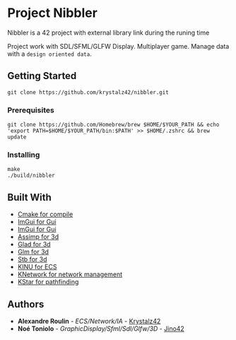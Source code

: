 # Project Nibbler

Nibbler is a 42 project with external library link during the runing time

Project work with SDL/SFML/GLFW Display. Multiplayer game. Manage data with a `design oriented data`.

## Getting Started

```
git clone https://github.com/krystalz42/nibbler.git
```

### Prerequisites

```
git clone https://github.com/Homebrew/brew $HOME/$YOUR_PATH && echo 'export PATH=$HOME/$YOUR_PATH/bin:$PATH' >> $HOME/.zshrc && brew update
```
### Installing

```
make
./build/nibbler
```

## Built With

* [ Cmake for compile ](https://github.com/Orphis/boost-cmake)
* [ ImGui for Gui ](https://github.com/eliasdaler/imgui-sfml)
* [ ImGui for Gui ](https://github.com/ocornut/imgui)
* [ Assimp for 3d ](https://github.com/assimp/assimp.git)
* [ Glad for 3d ](https://github.com/Dav1dde/glad.git)
* [ Glm for 3d ](https://github.com/g-truc/glm.git)
* [ Stb for 3d ](https://github.com/nothings/stb.git)
* [ KINU for ECS ](https://github.com/Krystalz42/KINU.git)
* [ KNetwork for network management ](https://github.com/Krystalz42/KNetwork)
* [ KStar for pathfinding ](https://github.com/Krystalz42/KStar)


## Authors

* **Alexandre Roulin** - *ECS/Network/IA* - [Krystalz42](https://github.com/Krystalz42)
* **Noé Toniolo** - *GraphicDisplay/Sfml/Sdl/Glfw/3D* - [Jino42](https://github.com/Jino42)
